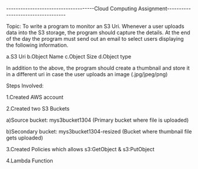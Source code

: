 -------------------------------------Cloud Computing Assignment-----------------------------------

Topic: To write a program to monitor an S3 Uri. Whenever a user uploads data into the S3 storage, the program should capture the details. At the end of the day the program must send out an email to select users displaying the following information.

a.S3 Uri b.Object Name c.Object Size d.Object type

In addition to the above, the program should create a thumbnail and store it in a different uri in case the user uploads an image (.jpg/jpeg/png)

Steps Involved:

1.Created AWS account

2.Created two S3 Buckets

a)Source bucket: mys3bucket1304 (Primary bucket where file is uploaded)

b)Secondary bucket: mys3bucket1304-resized (Bucket where thumbnail file gets uploaded)

3.Created Policies which allows s3:GetObject & s3:PutObject

4.Lambda Function
